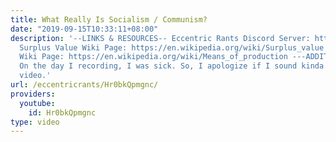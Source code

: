```yaml
---
title: What Really Is Socialism / Communism?
date: "2019-09-15T10:33:11+08:00"
description: '--LINKS & RESOURCES-- Eccentric Rants Discord Server: https://discord.gg/HkgZF2P
  Surplus Value Wiki Page: https://en.wikipedia.org/wiki/Surplus_value Means of Production
  Wiki Page: https://en.wikipedia.org/wiki/Means_of_production ---ADDITIONAL NOTES---
  On the day I recording, I was sick. So, I apologize if I sound kinda funny in this
  video.'
url: /eccentricrants/Hr0bkQpmgnc/
providers:
  youtube:
    id: Hr0bkQpmgnc
type: video
---
```


